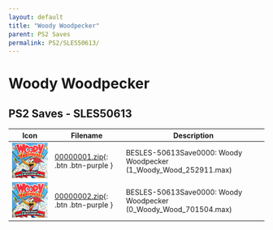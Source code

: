 ```yaml
---
layout: default
title: "Woody Woodpecker"
parent: PS2 Saves
permalink: PS2/SLES50613/
---
```

# Woody Woodpecker

## PS2 Saves - SLES50613

| Icon | Filename | Description |
|------|----------|-------------|
| ![Woody Woodpecker](icon0.png) | [00000001.zip](00000001.zip){: .btn .btn-purple } | BESLES-50613Save0000: Woody Woodpecker (1_Woody_Wood_252911.max) |
| ![Woody Woodpecker](icon0.png) | [00000002.zip](00000002.zip){: .btn .btn-purple } | BESLES-50613Save0000: Woody Woodpecker (0_Woody_Wood_701504.max) |
